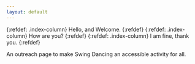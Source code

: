 ```yaml
---
layout: default
---
```


<div class="index-row">
{:refdef: .index-column}
Hello, and Welcome.
{:refdef}
{:refdef: .index-column}
How are you?
{:refdef}
{:refdef: .index-column}
I am fine, thank you.
{:refdef}
</div>

An outreach page to make Swing Dancing an accessible activity for all.
